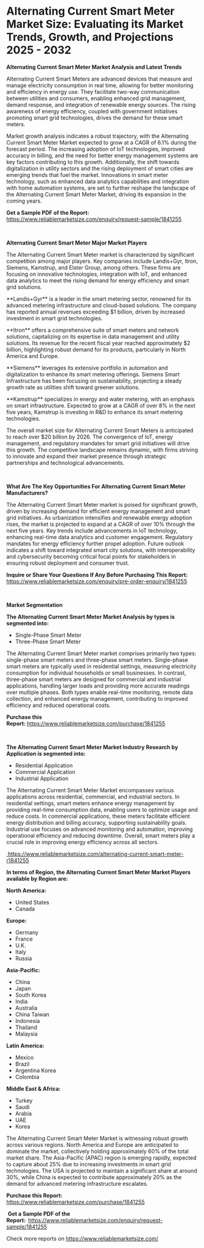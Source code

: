 <p><h1>Alternating Current Smart Meter Market Size: Evaluating its Market Trends, Growth, and Projections 2025 - 2032</h1></p><p><strong>Alternating Current Smart Meter Market Analysis and Latest Trends</strong></p>
<p><p>Alternating Current Smart Meters are advanced devices that measure and manage electricity consumption in real time, allowing for better monitoring and efficiency in energy use. They facilitate two-way communication between utilities and consumers, enabling enhanced grid management, demand response, and integration of renewable energy sources. The rising awareness of energy efficiency, coupled with government initiatives promoting smart grid technologies, drives the demand for these smart meters.</p><p>Market growth analysis indicates a robust trajectory, with the Alternating Current Smart Meter Market expected to grow at a CAGR of 6.1% during the forecast period. The increasing adoption of IoT technologies, improved accuracy in billing, and the need for better energy management systems are key factors contributing to this growth. Additionally, the shift towards digitalization in utility sectors and the rising deployment of smart cities are emerging trends that fuel the market. Innovations in smart meter technology, such as enhanced data analytics capabilities and integration with home automation systems, are set to further reshape the landscape of the Alternating Current Smart Meter Market, driving its expansion in the coming years.</p></p>
<p><strong>Get a Sample PDF of the Report:&nbsp;</strong> <a href="https://www.reliablemarketsize.com/enquiry/request-sample/1841255?utm_campaign=2629&utm_medium=2&utm_source=Github&utm_content=ia&utm_term=28022025&utm_id=alternating-current-smart-meter">https://www.reliablemarketsize.com/enquiry/request-sample/1841255</a></p>
<p>&nbsp;</p>
<p><strong>Alternating Current Smart Meter Major Market Players</strong></p>
<p><p>The Alternating Current Smart Meter market is characterized by significant competition among major players. Key companies include Landis+Gyr, Itron, Siemens, Kamstrup, and Elster Group, among others. These firms are focusing on innovative technologies, integration with IoT, and enhanced data analytics to meet the rising demand for energy efficiency and smart grid solutions.</p><p>**Landis+Gyr** is a leader in the smart metering sector, renowned for its advanced metering infrastructure and cloud-based solutions. The company has reported annual revenues exceeding $1 billion, driven by increased investment in smart grid technologies.</p><p>**Itron** offers a comprehensive suite of smart meters and network solutions, capitalizing on its expertise in data management and utility solutions. Its revenue for the recent fiscal year reached approximately $2 billion, highlighting robust demand for its products, particularly in North America and Europe.</p><p>**Siemens** leverages its extensive portfolio in automation and digitalization to enhance its smart metering offerings. Siemens Smart Infrastructure has been focusing on sustainability, projecting a steady growth rate as utilities shift toward greener solutions.</p><p>**Kamstrup** specializes in energy and water metering, with an emphasis on smart infrastructure. Expected to grow at a CAGR of over 8% in the next five years, Kamstrup is investing in R&D to enhance its smart metering technologies.</p><p>The overall market size for Alternating Current Smart Meters is anticipated to reach over $20 billion by 2026. The convergence of IoT, energy management, and regulatory mandates for smart grid initiatives will drive this growth. The competitive landscape remains dynamic, with firms striving to innovate and expand their market presence through strategic partnerships and technological advancements.</p></p>
<p>&nbsp;</p>
<p><strong>What Are The Key Opportunities For Alternating Current Smart Meter Manufacturers?</strong></p>
<p><p>The Alternating Current Smart Meter market is poised for significant growth, driven by increasing demand for efficient energy management and smart grid initiatives. As urbanization intensifies and renewable energy adoption rises, the market is projected to expand at a CAGR of over 10% through the next five years. Key trends include advancements in IoT technology, enhancing real-time data analytics and customer engagement. Regulatory mandates for energy efficiency further propel adoption. Future outlook indicates a shift toward integrated smart city solutions, with interoperability and cybersecurity becoming critical focal points for stakeholders in ensuring robust deployment and consumer trust.</p></p>
<p><strong>Inquire or Share Your Questions If Any Before Purchasing This Report:</strong> <a href="https://www.reliablemarketsize.com/enquiry/pre-order-enquiry/1841255?utm_campaign=2629&utm_medium=2&utm_source=Github&utm_content=ia&utm_term=28022025&utm_id=alternating-current-smart-meter">https://www.reliablemarketsize.com/enquiry/pre-order-enquiry/1841255</a></p>
<p>&nbsp;</p>
<p><strong>Market Segmentation</strong></p>
<p><strong>The Alternating Current Smart Meter Market Analysis by types is segmented into:</strong></p>
<p><ul><li>Single-Phase Smart Meter</li><li>Three-Phase Smart Meter</li></ul></p>
<p><p>The Alternating Current Smart Meter market comprises primarily two types: single-phase smart meters and three-phase smart meters. Single-phase smart meters are typically used in residential settings, measuring electricity consumption for individual households or small businesses. In contrast, three-phase smart meters are designed for commercial and industrial applications, handling larger loads and providing more accurate readings over multiple phases. Both types enable real-time monitoring, remote data collection, and enhanced energy management, contributing to improved efficiency and reduced operational costs.</p></p>
<p><strong>Purchase this Report:&nbsp;</strong><a href="https://www.reliablemarketsize.com/purchase/1841255?utm_campaign=2629&utm_medium=2&utm_source=Github&utm_content=ia&utm_term=28022025&utm_id=alternating-current-smart-meter">https://www.reliablemarketsize.com/purchase/1841255</a></p>
<p>&nbsp;</p>
<p><strong>The Alternating Current Smart Meter Market Industry Research by Application is segmented into:</strong></p>
<p><ul><li>Residential Application</li><li>Commercial Application</li><li>Industrial Application</li></ul></p>
<p><p>The Alternating Current Smart Meter Market encompasses various applications across residential, commercial, and industrial sectors. In residential settings, smart meters enhance energy management by providing real-time consumption data, enabling users to optimize usage and reduce costs. In commercial applications, these meters facilitate efficient energy distribution and billing accuracy, supporting sustainability goals. Industrial use focuses on advanced monitoring and automation, improving operational efficiency and reducing downtime. Overall, smart meters play a crucial role in improving energy efficiency across all sectors.</p></p>
<p><a href="https://www.reliablemarketsize.com/alternating-current-smart-meter-r1841255?utm_campaign=2629&utm_medium=2&utm_source=Github&utm_content=ia&utm_term=28022025&utm_id=alternating-current-smart-meter">&nbsp;https://www.reliablemarketsize.com/alternating-current-smart-meter-r1841255</a></p>
<p><strong>In terms of Region, the Alternating Current Smart Meter Market Players available by Region are:</strong></p>
<p>
    <p> <strong> North America: </strong>
        <ul>
            <li>United States</li>
            <li>Canada</li>
        </ul>
        </p> 
    <p> <strong> Europe: </strong>
        <ul>
            <li>Germany</li>
            <li>France</li>
            <li>U.K.</li>
            <li>Italy</li>
            <li>Russia</li>
        </ul>
        </p> 
    <p> <strong> Asia-Pacific: </strong>
        <ul>
            <li>China</li>
            <li>Japan</li>
            <li>South Korea</li>
            <li>India</li>
            <li>Australia</li>
            <li>China Taiwan</li>
            <li>Indonesia</li>
            <li>Thailand</li>
            <li>Malaysia</li>
        </ul>
        </p> 
    <p> <strong> Latin America: </strong>
        <ul>
            <li>Mexico</li>
            <li>Brazil</li>
            <li>Argentina Korea</li>
            <li>Colombia</li>
        </ul>
        </p> 
    <p> <strong> Middle East & Africa: </strong>
        <ul>
            <li>Turkey</li>
            <li>Saudi</li>
            <li>Arabia</li>
            <li>UAE</li>
            <li>Korea</li>
        </ul>
    </p>
    </p>
<p><p>The Alternating Current Smart Meter Market is witnessing robust growth across various regions. North America and Europe are anticipated to dominate the market, collectively holding approximately 60% of the total market share. The Asia-Pacific (APAC) region is emerging rapidly, expected to capture about 25% due to increasing investments in smart grid technologies. The USA is projected to maintain a significant share at around 30%, while China is expected to contribute approximately 20% as the demand for advanced metering infrastructure escalates.</p></p>
<p><strong>Purchase this Report: </strong><a href="https://www.reliablemarketsize.com/purchase/1841255?utm_campaign=2629&utm_medium=2&utm_source=Github&utm_content=ia&utm_term=28022025&utm_id=alternating-current-smart-meter">https://www.reliablemarketsize.com/purchase/1841255</a></p>
<p>&nbsp;<strong>Get a Sample PDF of the Report:&nbsp;&nbsp;</strong><a href="https://www.reliablemarketsize.com/enquiry/request-sample/1841255?utm_campaign=2629&utm_medium=2&utm_source=Github&utm_content=ia&utm_term=28022025&utm_id=alternating-current-smart-meter">https://www.reliablemarketsize.com/enquiry/request-sample/1841255</a></p>
<p><strong></strong></p>
<p>Check more reports on <a href="https://www.reliablemarketsize.com/?utm_campaign=2629&utm_medium=2&utm_source=Github&utm_content=ia&utm_term=28022025&utm_id=alternating-current-smart-meter">https://www.reliablemarketsize.com/</a></p>